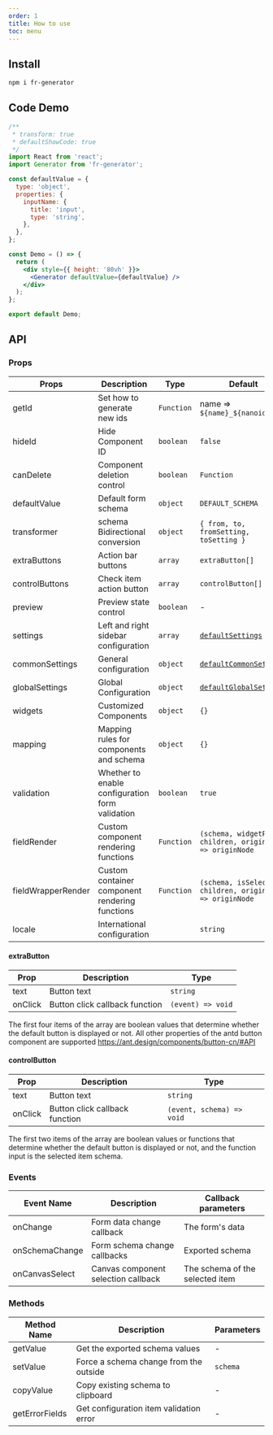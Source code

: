 ```yaml
---
order: 1
title: How to use
toc: menu
---
```


## Install

```bash
npm i fr-generator
```

## Code Demo

```jsx
/**
 * transform: true
 * defaultShowCode: true
 */
import React from 'react';
import Generator from 'fr-generator';

const defaultValue = {
  type: 'object',
  properties: {
    inputName: {
      title: 'input',
      type: 'string',
    },
  },
};

const Demo = () => {
  return (
    <div style={{ height: '80vh' }}>
      <Generator defaultValue={defaultValue} />
    </div>
  );
};

export default Demo;
```

## API

### Props

| Props               | Description                     | Type       | Default                                                                                                                     |
| ------------------ | ------------------------ | ---------- | -------------------------------------------------------------------------------------------------------------------------- |
| getId              | Set how to generate new ids      | `Function` | name => `${name}_${nanoid(6)}`                                                                                             |
| hideId             | Hide Component ID              | `boolean`  | `false`                                                                                                                    |
| canDelete          | Component deletion control             | `boolean`  | `Function`                                                                                                                 |
| defaultValue       | Default form schema          | `object`   | `DEFAULT_SCHEMA`                                                                                                           |
| transformer        | schema Bidirectional conversion          | `object`   | `{ from, to, fromSetting, toSetting }`                                                                                     |
| extraButtons       | Action bar buttons               | `array`    | `extraButton[]`                                                                                                            |
| controlButtons     | Check item action button           | `array`    | `controlButton[]`                                                                                                          |
| preview     | Preview state control           | `boolean`    | -                                                                                                          |
| settings           | Left and right sidebar configuration             | `array`    | [`defaultSettings`](https://github.com/alibaba/form-render/blob/master/tools/schema-generator/src/settings/index.js)       |
| commonSettings     | General configuration                 | `object`   | [`defaultCommonSettings`](https://github.com/alibaba/form-render/blob/master/tools/schema-generator/src/settings/index.js) |
| globalSettings     | Global Configuration                 | `object`   | [`defaultGlobalSettings`](https://github.com/alibaba/form-render/blob/master/tools/schema-generator/src/settings/index.js) |
| widgets            | Customized Components               | `object`   | `{}`                                                                                                                       |
| mapping            | Mapping rules for components and schema | `object`   | `{}`                                                                                                                       |
| validation         | Whether to enable configuration form validation     | `boolean`  | `true`                                                                                                                     |
| fieldRender        | Custom component rendering functions       | `Function` | `(schema, widgetProps, children, originNode) => originNode`                                                                |
| fieldWrapperRender | Custom container component rendering functions   | `Function` | `(schema, isSelected, children, originNode) => originNode`                                                                 |
| locale            | International configuration           || `string`   | [`cn`](https://github.com/alibaba/x-render/blob/master/tools/schema-generator/src/i18next/locales/resources.ts)|

#### extraButton

| Prop    | Description             | Type              |
| ------- | ---------------- | ----------------- |
| text    | Button text         | `string`          |
| onClick | Button click callback function | `(event) => void` |

The first four items of the array are boolean values that determine whether the default button is displayed or not.
All other properties of the antd button component are supported https://ant.design/components/button-cn/#API

#### controlButton

| Prop    | Description            | Type                      |
| ------- | ---------------- | ------------------------- |
| text    | Button text         | `string`                  |
| onClick | Button click callback function | `(event, schema) => void` |

The first two items of the array are boolean values or functions that determine whether the default button is displayed or not, and the function input is the selected item schema.

### Events

| Event Name         | Description                 | Callback parameters        |
| -------------- | -------------------- | --------------- |
| onChange       | Form data change callback  | The form's data     |
| onSchemaChange | Form schema change callbacks | Exported schema   |
| onCanvasSelect | Canvas component selection callback     | The schema of the selected item |

### Methods

| Method Name         | Description                      | Parameters     |
| -------------- | -------------------------- | -------- |
| getValue       | Get the exported schema values       | -        |
| setValue       | Force a schema change from the outside      | `schema` |
| copyValue      | Copy existing schema to clipboard | -        |
| getErrorFields | Get configuration item validation error         | -        |

